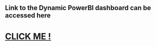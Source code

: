 ## Link to the Dynamic PowerBI dashboard can be accessed here
# [CLICK ME !](https://app.powerbi.com/groups/me/reports/175bc701-cdd0-4365-8084-0d553511d3cb/95faed799d7802d759fa?experience=power-bi)
